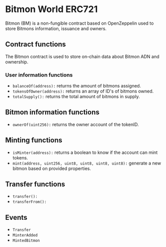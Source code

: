 # Bitmon World ERC721

Bitmon (BM) is a non-fungible contract based on OpenZeppelin used to store Bitmons information, issuance and owners.

## Contract functions

The Bitmon contract is used to store on-chain data about Bitmon ADN and ownership.

### User information functions

* `balanceOf(address):` returns the amount of bitmons assigned.
* `tokensOfOwner(address):` returns an array of ID's of bitmons owned.
* `totalSupply():` returns the total amount of bitmons in supply.

## Bitmon information functions

* `ownerOf(uint256):` returns the owner account of the tokenID.

## Minting functions

* `isMinter(address):` returns a boolean to know if the account can mint tokens.
* `mint(address, uint256, uint8, uint8, uint8, uint8):` generate a new bitmon based on provided properties.

## Transfer functions

* `transfer():`
* `transferFrom():`

## Events

* `Transfer`
* `MinterAdded`
* `MintedBitmon`
